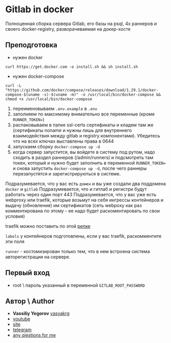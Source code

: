 # Gitlab in docker

Полноценная сборка сервера Gitlab, его базы на psql, 4х раннеров и своего docker-registry, разворачеваемая на докер-хосте

## Преподготовка

- нужен docker

```
curl https://get.docker.com -o install.sh && sh install.sh
```

- нужен docker-compose

```
curl -L "https://github.com/docker/compose/releases/download/1.29.1/docker-compose-$(uname -s)-$(uname -m)" -o /usr/local/bin/docker-compose && chmod +x /usr/local/bin/docker-compose
```

1. переименовываем `.env.example` в `.env`
2. заполняем по максимому внимательно все переменные (кроме `RUNNER_TOKEN=`)
3. распаковываем в папке ssl-certs сертификаты и кладем там же (сертификаты noname и нужны лишь для внутреннего взаимодействия между gitlab и registry компонентами). Убедитесь что на всех ключах выставлены права в 0644
4. запускаем сборку `docker-compose up -d`
5. когда сервер запустится, вы войдете в систему под рутом, надо сходить в раздел раннеров (/admin/runners) и подсмотреть там токен, который и нужно будет заполнить в переменной `RUNNER_TOKEN=` и снова запустить `docker-compose up -d`, после чего раннеры перезапустятся и зарегистрируються в системе.

Подразумевается, что у вас есть `домен` и вы уже создали два поддомена `docker` и `gitlab`
Подразумевается, что и гитлаб и регистри будут работать через один порт 443
Подразумевается, что у вас уже есть webproxy или traefik, которые возьмут на себя ингрессы контейнеров и выдачу (обновление) им сертификатов
(сеть webpоxy как раз комментирована по этому - ее надо будет раскоментировать по свои условия)

traefik можно поставить по этой [репке](https://github.com/vasyakrg/traefik)

`labels` у контейнеров подготовлены, если у вас traefik, раскомментите эти поля

`runner` - костомизирован только тем, что в нем встроена система авторегистрации на сервере.

## Первый вход

- root \ пароль указанный в переменной `GITLAB_ROOT_PASSWORD`

## Автор \ Author

- **Vassiliy Yegorov** [vasyakrg](https://github.com/vasyakrg)
- [youtube](https://youtube.com/realmanual)
- [site](https://vk.com/realmanual)
- [telegram](https://t.me/realmanual)
- [any qiestions for me](https://t.me/realmanual_group)
